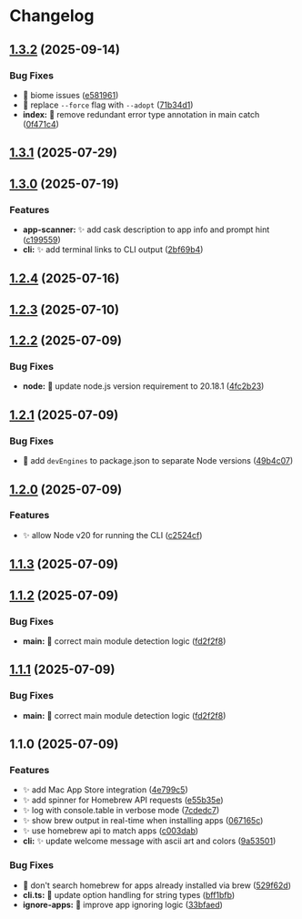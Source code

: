 # Changelog

## [1.3.2](https://github.com/deepfriedmind/convert-apps-to-homebrew/compare/1.3.1...1.3.2) (2025-09-14)

### Bug Fixes

* 🐛 biome issues ([e581961](https://github.com/deepfriedmind/convert-apps-to-homebrew/commit/e581961e22d2ea9ceddb134fd1274e4b3ebd76b9))
* 🐛 replace `--force` flag with `--adopt` ([71b34d1](https://github.com/deepfriedmind/convert-apps-to-homebrew/commit/71b34d11aa90cbafca8116def6379118c9cc844b))
* **index:** 🐛 remove redundant error type annotation in main catch ([0f471c4](https://github.com/deepfriedmind/convert-apps-to-homebrew/commit/0f471c4665ad87125f169e6cfbefd8af4e3404e5))

## [1.3.1](https://github.com/deepfriedmind/convert-apps-to-homebrew/compare/1.3.0...1.3.1) (2025-07-29)

## [1.3.0](https://github.com/deepfriedmind/convert-apps-to-homebrew/compare/1.2.4...1.3.0) (2025-07-19)

### Features

* **app-scanner:** ✨ add cask description to app info and prompt hint ([c199559](https://github.com/deepfriedmind/convert-apps-to-homebrew/commit/c1995595a6eb662d0223f94d1e553518d667ea91))
* **cli:** ✨ add terminal links to CLI output ([2bf69b4](https://github.com/deepfriedmind/convert-apps-to-homebrew/commit/2bf69b4384ac689ab8ff20b02a84e04c5f54d3f3))

## [1.2.4](https://github.com/deepfriedmind/convert-apps-to-homebrew/compare/1.2.3...1.2.4) (2025-07-16)

## [1.2.3](https://github.com/deepfriedmind/convert-apps-to-homebrew/compare/1.2.2...1.2.3) (2025-07-10)

## [1.2.2](https://github.com/deepfriedmind/convert-apps-to-homebrew/compare/1.2.1...1.2.2) (2025-07-09)

### Bug Fixes

* **node:** 🐛 update node.js version requirement to 20.18.1 ([4fc2b23](https://github.com/deepfriedmind/convert-apps-to-homebrew/commit/4fc2b230d9086236bf6827eb7f90f613d3fb38a3))

## [1.2.1](https://github.com/deepfriedmind/convert-apps-to-homebrew/compare/1.2.0...1.2.1) (2025-07-09)

### Bug Fixes

* 🐛 add `devEngines` to package.json to separate Node versions ([49b4c07](https://github.com/deepfriedmind/convert-apps-to-homebrew/commit/49b4c070d011b08147bfccac035544f04c3c3ed7))

## [1.2.0](https://github.com/deepfriedmind/convert-apps-to-homebrew/compare/1.1.3...1.2.0) (2025-07-09)

### Features

* ✨ allow Node v20 for running the CLI ([c2524cf](https://github.com/deepfriedmind/convert-apps-to-homebrew/commit/c2524cfc384df5ec532991b20dfc3279d6776c89))

## [1.1.3](https://github.com/deepfriedmind/convert-apps-to-homebrew/compare/1.1.2...1.1.3) (2025-07-09)

## [1.1.2](https://github.com/deepfriedmind/convert-apps-to-homebrew/compare/1.1.0...1.1.2) (2025-07-09)

### Bug Fixes

* **main:** 🐛 correct main module detection logic ([fd2f2f8](https://github.com/deepfriedmind/convert-apps-to-homebrew/commit/fd2f2f8f71b00b5c16495e86f24108f3286720af))

## [1.1.1](https://github.com/deepfriedmind/convert-apps-to-homebrew/compare/1.1.0...1.1.1) (2025-07-09)

### Bug Fixes

* **main:** 🐛 correct main module detection logic ([fd2f2f8](https://github.com/deepfriedmind/convert-apps-to-homebrew/commit/fd2f2f8f71b00b5c16495e86f24108f3286720af))

## 1.1.0 (2025-07-09)

### Features

* ✨ add Mac App Store integration ([4e799c5](https://github.com/deepfriedmind/convert-apps-to-homebrew/commit/4e799c58b966d07a3f05a3e5ac7437bb3c4a2711))
* ✨ add spinner for Homebrew API requests ([e55b35e](https://github.com/deepfriedmind/convert-apps-to-homebrew/commit/e55b35e040e98671eeae26520072fa379255afa7))
* ✨ log with console.table in verbose mode ([7cdedc7](https://github.com/deepfriedmind/convert-apps-to-homebrew/commit/7cdedc7aad7b14c10f7d54919d9dd35af26af36b))
* ✨ show brew output in real-time when installing apps ([067165c](https://github.com/deepfriedmind/convert-apps-to-homebrew/commit/067165caf8e7147536754992bf889a2fc58ce408))
* ✨ use homebrew api to match apps ([c003dab](https://github.com/deepfriedmind/convert-apps-to-homebrew/commit/c003dab09491c65240741edf4d8e3d0c7a60d149))
* **cli:** ✨ update welcome message with ascii art and colors ([9a53501](https://github.com/deepfriedmind/convert-apps-to-homebrew/commit/9a535012f03a90d1212aa54daf844a7ab2f07d65))

### Bug Fixes

* 🐛 don't search homebrew for apps already installed via brew ([529f62d](https://github.com/deepfriedmind/convert-apps-to-homebrew/commit/529f62d929047469098e651723d3851804de6167))
* **cli.ts:** 🐛 update option handling for string types ([bff1bfb](https://github.com/deepfriedmind/convert-apps-to-homebrew/commit/bff1bfb0e08c2b29e619a4af2f006d0c554323ac))
* **ignore-apps:** 🐛 improve app ignoring logic ([33bfaed](https://github.com/deepfriedmind/convert-apps-to-homebrew/commit/33bfaed8db40d32f8d0f4a9f15f1944da705524f))
